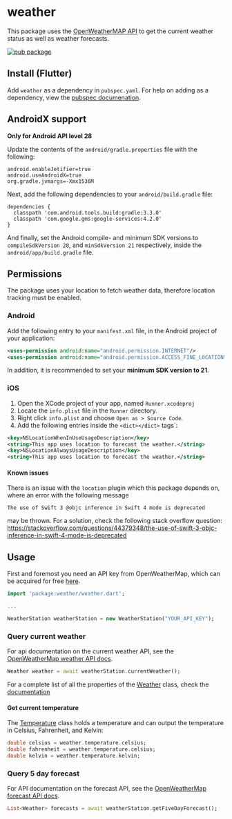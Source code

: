 # weather
This package uses the [OpenWeatherMAP API](https://openweathermap.org/) to get the current weather status as well as weather forecasts.

[![pub package](https://img.shields.io/pub/v/weather.svg)](https://pub.dartlang.org/packages/weather)

## Install (Flutter)
Add ```weather``` as a dependency in  `pubspec.yaml`.
For help on adding as a dependency, view the [pubspec documenation](https://flutter.io/using-packages/).
## AndroidX support
**Only for Android API level 28**

Update the contents of the `android/gradle.properties` file with the following:
```
android.enableJetifier=true
android.useAndroidX=true
org.gradle.jvmargs=-Xmx1536M
```

Next, add the following dependencies to your `android/build.gradle` file:
```
dependencies {
  classpath 'com.android.tools.build:gradle:3.3.0'
  classpath 'com.google.gms:google-services:4.2.0'
} 
```

And finally, set the Android compile- and minimum SDK versions to `compileSdkVersion 28`, and `minSdkVersion 21` respectively, inside the `android/app/build.gradle` file.

## Permissions
The package uses your location to fetch weather data, therefore location tracking must be enabled.


### Android
Add the following entry to your `manifest.xml` file, in the Android project of your application:

```xml
<uses-permission android:name="android.permission.INTERNET"/>
<uses-permission android:name="android.permission.ACCESS_FINE_LOCATION" />
```

In addition, it is recommended to set your __minimum SDK version to 21__.

### iOS
1. Open the XCode project of your app, named `Runner.xcodeproj`
2. Locate the `info.plist` file in the `Runner` directory.
3. Right click `info.plist` and choose `Open as > Source Code`.
4. Add the following entries inside the `<dict></dict>` tags`:

```xml
<key>NSLocationWhenInUseUsageDescription</key>
<string>This app uses location to forecast the weather.</string>
<key>NSLocationAlwaysUsageDescription</key>
<string>This app uses location to forecast the weather.</string>
```

#### Known issues
There is an issue with the `location` plugin which this package depends on, where an error with the following message 

`The use of Swift 3 @objc inference in Swift 4 mode is deprecated` 

may be thrown. For a solution, check the following stack overflow question:
https://stackoverflow.com/questions/44379348/the-use-of-swift-3-objc-inference-in-swift-4-mode-is-deprecated


## Usage
First and foremost you need an API key from OpenWeatherMap, which can be acquired for free [here](https://openweathermap.org/price).

```dart
import 'package:weather/weather.dart';

...

WeatherStation weatherStation = new WeatherStation("YOUR_API_KEY");
```
### Query current weather
For api documentation on the current weather API, see the [OpenWeatherMap weather API docs](https://openweathermap.org/current).

```dart
Weather weather = await weatherStation.currentWeather();
```
For a complete list of all the properties of the [Weather](https://pub.dartlang.org/documentation/weather/latest/weather/Weather-class.html) class, check the [documentation](https://pub.dartlang.org/documentation/weather/latest/weather/Weather-class.html)

#### Get current temperature
The [Temperature](https://pub.dartlang.org/documentation/weather/latest/weather/Temperature-class.html) class holds a temperature and can output the temperature in Celsius, Fahrenheit, and Kelvin:
```dart
double celsius = weather.temperature.celsius;
double fahrenheit = weather.temperature.celsius;
double kelvin = weather.temperature.kelvin;
```

### Query 5 day forecast
For API documentation on the forecast API, see the [OpenWeatherMap forecast API docs](https://openweathermap.org/forecast5).

```dart
List<Weather> forecasts = await weatherStation.getFiveDayForecast();
```



